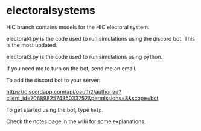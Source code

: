 # electoralsystems

HIC branch contains models for the HIC electoral system.  

electoral4.py is the code used to run simulations using the discord bot. This is the most updated.

electoral3.py is the code used to run simulations using python.

If you need me to turn on the bot, send me an email.  

To add the discord bot to your server:  

https://discordapp.com/api/oauth2/authorize?client_id=706898257435033752&permissions=8&scope=bot  

To get started using the bot, type `help`.   

Check the notes page in the wiki for some explanations. 

